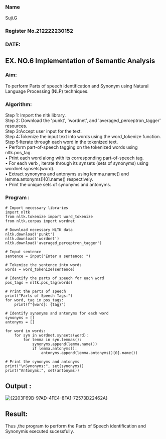 <H3> Name </H3>Suji.G
<H3>Register No.212222230152</H3>
<H3>DATE:</H3>

## EX. NO.6         Implementation of Semantic Analysis

### Aim: 
To perform Parts of speech identification and Synonym using Natural Language Processing (NLP) techniques.

### Algorithm:
Step 1: Import the nltk library.</br>
Step 2: Download the 'punkt', 'wordnet', and 'averaged_perceptron_tagger' resources.</br>
Step 3:Accept user input for the text.</br>
Step 4:Tokenize the input text into words using the word_tokenize function.</br>
Step 5:Iterate through each word in the tokenized text.</br>
•	Perform part-of-speech tagging on the tokenized words using nltk.pos_tag.</br>
•	Print each word along with its corresponding part-of-speech tag.</br>
•	For each verb , iterate through its synsets (sets of synonyms) using wordnet.synsets(word).</br>
•	Extract synonyms and antonyms using lemma.name() and lemma.antonyms()[0].name() respectively.</br>
•	Print the unique sets of synonyms and antonyms.</br>

### Program :
```
# Import necessary libraries
import nltk
from nltk.tokenize import word_tokenize
from nltk.corpus import wordnet

# Download necessary NLTK data
nltk.download('punkt')
nltk.download('wordnet')
nltk.download('averaged_perceptron_tagger')

# Input sentence
sentence = input("Enter a sentence: ")

# Tokenize the sentence into words
words = word_tokenize(sentence)

# Identify the parts of speech for each word
pos_tags = nltk.pos_tag(words)

# Print the parts of speech
print("Parts of Speech Tags:")
for word, tag in pos_tags:
    print(f"{word}: {tag}")

# Identify synonyms and antonyms for each word
synonyms = []
antonyms = []

for word in words:
    for syn in wordnet.synsets(word):
        for lemma in syn.lemmas():
            synonyms.append(lemma.name())
            if lemma.antonyms():
                antonyms.append(lemma.antonyms()[0].name())

# Print the synonyms and antonyms
print("\nSynonyms:", set(synonyms))
print("Antonyms:", set(antonyms))
```
## Output :
![{2203F69B-97AD-4FE4-8FA1-72573D22462A}](https://github.com/user-attachments/assets/a12b9ece-ccf5-486c-a50b-a93793b52591)

## Result:
Thus ,the program to perform the Parts of Speech identification and Synonymis executed sucessfully.
